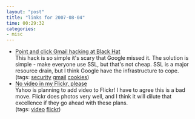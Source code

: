 ```yaml
---
layout: "post"
title: "links for 2007-08-04"
time: 00:29:32
categories: 
- misc
---
```

<ul>
	<li>
		<div><a href="http://www.tgdaily.com/content/view/33207/108/">Point and click Gmail hacking at Black Hat</a></div>
		<div>This hack is so simple it's scary that Google missed it. The solution is simple - make everyone use SSL, but that's not cheap. SSL is a major resource drain, but I think Google have the infrastructure to cope.</div>
		<div>(tags: <a href="http://del.icio.us/stuartdallas/security">security</a> <a href="http://del.icio.us/stuartdallas/gmail">gmail</a> <a href="http://del.icio.us/stuartdallas/cookies">cookies</a>)</div>
	</li>
	<li>
		<div><a href="http://blog.webreakstuff.com/2007/08/flickr-adding-video/">No video in my Flickr, please</a></div>
		<div>Yahoo is planning to add video to Flickr! I have to agree this is a bad move. Flickr does photos very well, and I think it will dilute that excellence if they go ahead with these plans.</div>
		<div>(tags: <a href="http://del.icio.us/stuartdallas/video">video</a> <a href="http://del.icio.us/stuartdallas/flickr">flickr</a>)</div>
	</li>
</ul>

